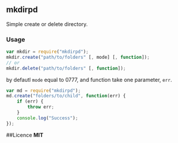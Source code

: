 ## mkdirpd
Simple create or delete directory.

### Usage
```js
var mkdir = require("mkdirpd");
mkdir.create("path/to/folders" [, mode] [, function]);
// or
mkdir.delete("path/to/folders" [, function]);
```
by defautl `mode` equal to 0777, and function take one parameter, `err`.

```js
var md = require("mkdirpd");
md.create("folders/to/child", function(err) {
	if (err) {
		throw err;	
	}
	console.log("Success");
});
```

##Licence
__MIT__
